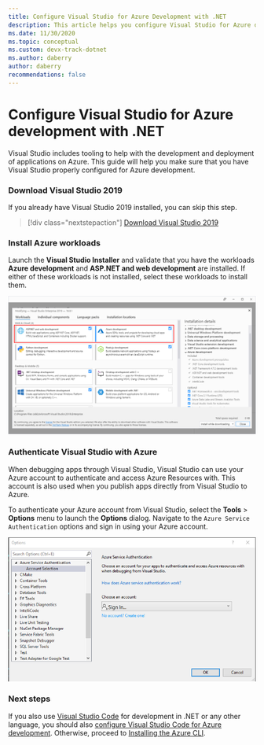 ```yaml
---
title: Configure Visual Studio for Azure Development with .NET
description: This article helps you configure Visual Studio for Azure development including getting the right workloads installed and connecting Visual Studio to your Azure account
ms.date: 11/30/2020
ms.topic: conceptual
ms.custom: devx-track-dotnet
ms.author: daberry
author: daberry
recommendations: false
---
```


# Configure Visual Studio for Azure development with .NET

Visual Studio includes tooling to help with the development and deployment of applications on Azure.  This guide will help you make sure that you have Visual Studio properly configured for Azure development.

### Download Visual Studio 2019

If you already have Visual Studio 2019 installed, you can skip this step.

> [!div class="nextstepaction"]
> [Download Visual Studio 2019](https://www.visualstudio.com/downloads/)

### Install Azure workloads

Launch the **Visual Studio Installer** and validate that you have the workloads **Azure development** and **ASP.NET and web development** are installed.  If either of these workloads is not installed, select these workloads to install them.

![Screenshot of the Visual Studio Installer showing the Azure development and ASP.NET and Web Development Workloads selected](./media/visual-studio-installer-azure-development.png)

### Authenticate Visual Studio with Azure

When debugging apps through Visual Studio, Visual Studio can use your Azure account to authenticate and access Azure Resources with.  This account is also used when you publish apps directly from Visual Studio to Azure.

To authenticate your Azure account from Visual Studio, select the **Tools** > **Options** menu to launch the **Options** dialog. Navigate to the `Azure Service Authentication` options and sign in using your Azure account.

![Screenshot of the Visual Studio Options Dialog showing the Azure Login](./media/visual-studio-azure-login-dialog.png)

### Next steps

If you also use [Visual Studio Code](https://code.visualstudio.com/) for development in .NET or any other language, you should also [configure Visual Studio Code for Azure development](./configure-vs-code.md). Otherwise, proceed to [Installing the Azure CLI](./install-azure-cli.md).
